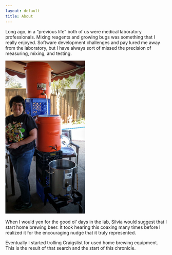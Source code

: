 ```yaml
---
layout: default
title: About
---
```


Long ago, in a “previous life” both of us were medical laboratory professionals. Mixing reagents and growing bugs was something that I really enjoyed. Software development challenges and pay lured me away from the laboratory, but I have always sort of missed the precision of measuring, mixing, and testing.

![Alt text](/public/images/brewing_rig.jpg)


When I would yen for the good ol’ days in the lab, Silvia would suggest that I start home brewing beer. It took hearing this coaxing many times before I realized it for the encouraging nudge that it truly represented.

Eventually I started trolling Craigslist for used home brewing equipment. This is the result of that search and the start of this chronicle.